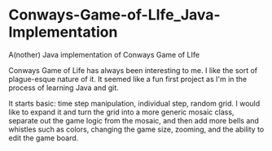 Conways-Game-of-LIfe_Java-Implementation
========================================

A(nother) Java implementation of Conways Game of LIfe

Conways Game of Life has always been interesting to me. I like the sort of plague-esque nature of it. It seemed like a fun first project as I'm in the process of learning Java and git.

It starts basic: time step manipulation, individual step, random grid. I would like to expand it and turn the grid into a more generic mosaic class, separate out the game logic from the mosaic, and then add more bells and whistles such as colors, changing the game size, zooming, and the ability to edit the game board.
